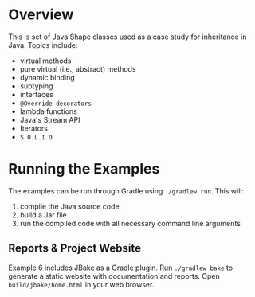 # Overview

This is set of Java Shape classes used as a case study for inheritance in Java.
Topics include:

  - virtual methods
  - pure virtual (i.e., abstract) methods
  - dynamic binding
  - subtyping
  - interfaces
  - `@Override decorators`
  - lambda functions
  - Java's Stream API
  - Iterators
  - `S.O.L.I.D`


# Running the Examples

The examples can be run through Gradle using `./gradlew run`. This will:

  1. compile the Java source code
  2. build a Jar file
  3. run the compiled code with all necessary command line arguments

## Reports & Project Website

Example 6 includes JBake as a Gradle plugin. Run `./gradlew bake` to generate
a static website with documentation and reports. Open `build/jbake/home.html`
in your web browser.
